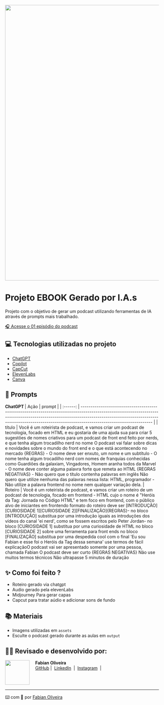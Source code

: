 <p align="center">
<img 
    src="./assets/banner01.png"
    width="900"  
/>
</p>

# Projeto EBOOK Gerado por I.A.s

Projeto com o objetivo de gerar um podcast utilizando ferramentas de IA através de prompts mais trabalhado.

<a href="https://github.com/fabian-oliveira/html-podcast-ia/blob/main/output/Audio%20editado.MP3"> 🎧  Acesse o 01 episódio do podcast </a>

## 💻 Tecnologias utilizadas no projeto

- [ChatGPT](https://chat.openai.com/) 
- [Copilot](https://copilot.microsoft.com/)
- [CapCut](https://www.capcut.com/my-edit)
- [ElevenLabs](https://elevenlabs.io/)
- [Canva](https://canva.com) 

## 🧠 Prompts
<strong> ChatGPT </strong>
|   Ação   | prompt                                                                                                                                                                                                                                                                         |
| :------: | ------------------------------------------------------------------------------------------------------------------------------------------------------------------------------------------------------------------------------------------------------------------------------ |
|  título  | Você é um roteirista de podcast, e vamos criar um podcast de tecnologia, focado em HTML e eu gostaria de uma ajuda sua para criar 5 sugestões de nomes criativos para um podcast de front end feito por nerds, e que tenha algum trocadilho nerd no nome O podcast vai falar sobre dicas e novidades sobre o mundo do front end e o que está acontecendo no mercado {REGRAS} - O nome deve ser enxuto, um nome e um subtítulo - O nome tenha algum trocadilho nerd com nomes de franquias conhecidas como Guardiões da galaxiam, Vingadores, Homem aranha  todos da Marvel  - O nome deve conter alguma palavra forte que remeta ao HTML  {REGRAS NEGATIVAS} - Não quero que o título contenha palavras em inglês Não quero que utilize nenhuma das palavras nessa lista: HTML, programador - Não utilize a palavra frontend no nome nem qualquer variação dela. 
| Roteiro | Você é um roteirista de podcast, e vamos criar um  roteiro de um podcast de tecnologia, focado em frontend - HTML cujo o nome é  "Heróis da Tag: Jornada no Código HTML" e tem foco em frontend,  com o público alvo de iniciantes em frontendo formato do roteiro deve ser [INTRODUÇÃO][CURIOSIDADE 1][CURIOSIDADE 2][FINALIZAÇÃO]{REGRAS}- no bloco [INTRODUÇÃO] substitua por uma introdução iguais as introduções dos vídeos do canal 'ei nerd', como se fossem escritos pelo Peter Jordan- no bloco [CURIOSIDADE 1] substitua por uma curiosidade de HTML no bloco [CURIOSIDADE 2] sobre uma ferramenta para front ends no bloco [FINALIZAÇÃO] substitua por uma despedida cool com o final 'Eu sou Fabian e esse foi o Heróis da Tag dessa semana' use termos de fácil explicaçãoO podcast vai ser apresentado somente por uma pessoa, chamada Fabian  O podcast deve ser curto {REGRAS NEGATIVAS} Não use muitos termos técnicos Não ultrapasse 5 minutos de duração

## ✨ Como foi feito ?

- Roteiro gerado via chatgpt
- Audio gerado pela elevenLabs
- Midjourney Para gerar capas
- Capcut para tratar aúdio e adicionar sons de fundo

## 📚 Materiais

- Imagens utilizadas em `assets`
- Esculte o podcast gerado durante as aulas em `output`

## 👨‍💻 Revisado e desenvolvido por:

<p>
    <img 
      align=left 
      margin=10 
      width=80 
      src="https://avatars.githubusercontent.com/u/169504856?s=96&v=4"
    />
    <p>&nbsp&nbsp&nbsp <strong> Fabian Oliveira <br> </strong>
    &nbsp&nbsp&nbsp
    <a href="https://github.com/fabian-oliveira">
    GitHub</a>&nbsp;|&nbsp;
    <a href="https://www.linkedin.com/in/fabianoliveirape/">LinkedIn</a>
&nbsp;|&nbsp;
    <a href="https://www.instagram.com/proffabian_/">
    Instagram</a>
&nbsp;|&nbsp;</p>
</p>
<br/><br/>
<p>

---

⌨️ com 🧡 por [Fabian Oliveira](https://github.com/fabian-oliveira)
